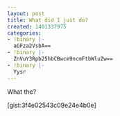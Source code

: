 ```yaml
---
layout: post
title: What did I just do?
created: 1401337975
categories:
- !binary |-
  aGFza2VsbA==
- !binary |-
  ZnVuY3Rpb25hbCBwcm9ncmFtbWluZw==
- !binary |-
  Yysr
---
```

What the?

[gist:3f4e02543c09e24e4b0e]
